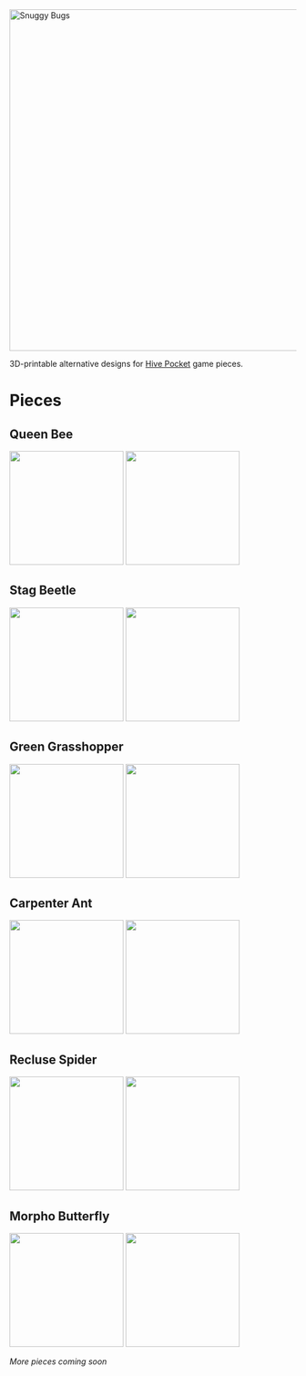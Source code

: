 <img alt="Snuggy Bugs" src="https://raw.githubusercontent.com/tasssinclair/touchy-bugs/main/logo.svg" width="600"/>

3D-printable alternative designs for <a href="https://www.gen42.com/games/hive-pocket">Hive Pocket</a> game pieces.

# Pieces
## Queen Bee
<img src="https://raw.githubusercontent.com/tasssinclair/touchy-bugs/main/bee.png" width="200" />
<img src="https://raw.githubusercontent.com/tasssinclair/touchy-bugs/main/bee-tile.png" width="200" />

## Stag Beetle
<img src="https://raw.githubusercontent.com/tasssinclair/touchy-bugs/main/beetle.png" width="200" />
<img src="https://raw.githubusercontent.com/tasssinclair/touchy-bugs/main/beetle-tile.png" width="200" />

## Green Grasshopper
<img src="https://raw.githubusercontent.com/tasssinclair/touchy-bugs/main/grasshopper.png" width="200" />
<img src="https://raw.githubusercontent.com/tasssinclair/touchy-bugs/main/grasshopper-tile.png" width="200" />

## Carpenter Ant
<img src="https://raw.githubusercontent.com/tasssinclair/touchy-bugs/main/ant.png" width="200" />
<img src="https://raw.githubusercontent.com/tasssinclair/touchy-bugs/main/ant-tile.png" width="200" />

## Recluse Spider
<img src="https://raw.githubusercontent.com/tasssinclair/touchy-bugs/main/spider.png" width="200" />
<img src="https://raw.githubusercontent.com/tasssinclair/touchy-bugs/main/spider-tile.png" width="200" />

## Morpho Butterfly
<img src="https://raw.githubusercontent.com/tasssinclair/touchy-bugs/main/butterfly.png" width="200" />
<img src="https://raw.githubusercontent.com/tasssinclair/touchy-bugs/main/butterfly-tile.png" width="200" />

*More pieces coming soon*
